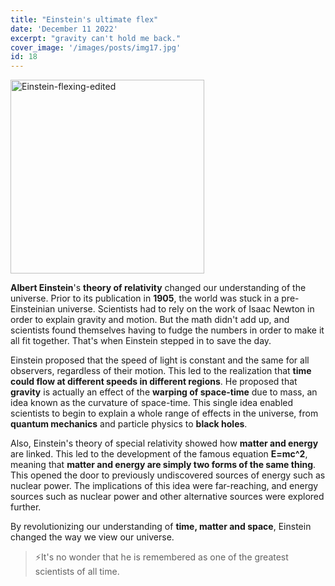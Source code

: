 ```yaml
---
title: "Einstein's ultimate flex"
date: 'December 11 2022'
excerpt: "gravity can't hold me back."
cover_image: '/images/posts/img17.jpg'
id: 18
---
```


<img src='/images/posts/img17.jpg' width='310' alt='Einstein-flexing-edited' />

**Albert Einstein**'s **theory of relativity** changed our understanding of the universe. Prior to its publication in **1905**, the world was stuck in a pre-Einsteinian universe. Scientists had to rely on the work of Isaac Newton in order to explain gravity and motion. But the math didn't add up, and scientists found themselves having to fudge the numbers in order to make it all fit together. That's when Einstein stepped in to save the day.

Einstein proposed that the speed of light is constant and the same for all observers, regardless of their motion. This led to the realization that **time could flow at different speeds in different regions**. He proposed that **gravity** is actually an effect of the **warping of space-time** due to mass, an idea known as the curvature of space-time. This single idea enabled scientists to begin to explain a whole range of effects in the universe, from **quantum mechanics** and particle physics to **black holes**.

Also, Einstein's theory of special relativity showed how **matter and energy** are linked. This led to the development of the famous equation **E=mc^2**, meaning that **matter and energy are simply two forms of the same thing**. This opened the door to previously undiscovered sources of energy such as nuclear power. The implications of this idea were far-reaching, and energy sources such as nuclear power and other alternative sources were explored further.

By revolutionizing our understanding of **time, matter and space**, Einstein changed the way we view our universe.

> ⚡It's no wonder that he is remembered as one of the greatest scientists of all time.
